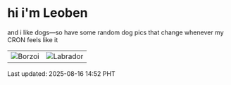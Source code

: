 # hi i'm Leoben

and i like dogs—so have some random dog pics that change whenever my CRON feels like it

|  |  |
|--------|----------|
| ![Borzoi](https://random-dog-vercel.vercel.app/api/random-borzoi?v=1755327160) | ![Labrador](https://random-dog-vercel.vercel.app/api/random-labrador?v=1755327160) |

Last updated: 2025-08-16 14:52 PHT

